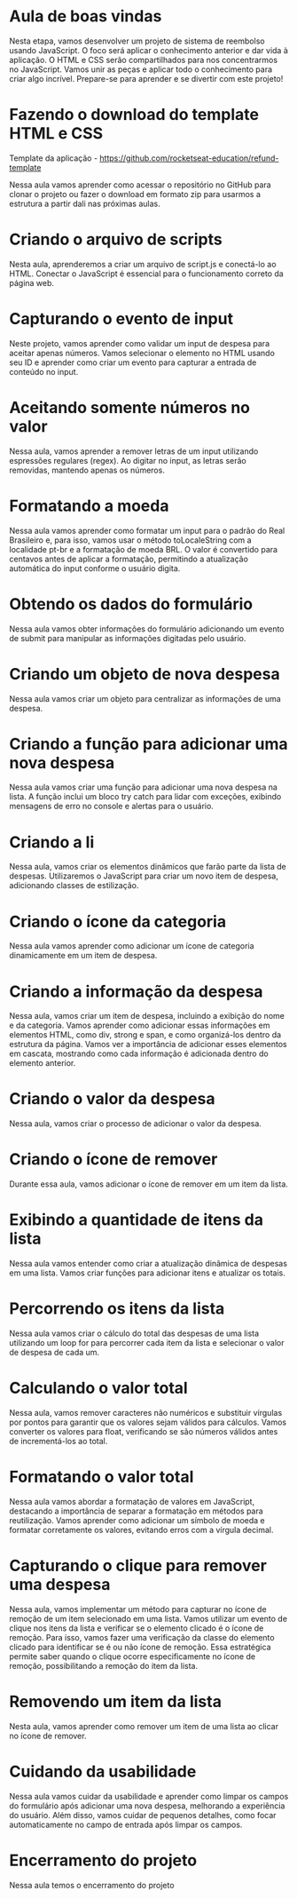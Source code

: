 # Aula de boas vindas
Nesta etapa, vamos desenvolver um projeto de sistema de reembolso usando JavaScript. O foco será aplicar o conhecimento anterior e dar vida à aplicação. O HTML e CSS serão compartilhados para nos concentrarmos no JavaScript. Vamos unir as peças e aplicar todo o conhecimento para criar algo incrível. Prepare-se para aprender e se divertir com este projeto! 

# Fazendo o download do template HTML e CSS
Template da aplicação - https://github.com/rocketseat-education/refund-template

Nessa aula vamos aprender como acessar o repositório no GitHub para clonar o projeto ou fazer o download em formato zip para usarmos a estrutura a partir dali nas próximas aulas.

# Criando o arquivo de scripts
Nesta aula, aprenderemos a criar um arquivo de script.js e conectá-lo ao HTML. Conectar o JavaScript é essencial para o funcionamento correto da página web.

# Capturando o evento de input
Neste projeto, vamos aprender como validar um input de despesa para aceitar apenas números. Vamos selecionar o elemento no HTML usando seu ID e aprender como criar um evento para capturar a entrada de conteúdo no input.

# Aceitando somente números no valor
Nessa aula, vamos aprender a remover letras de um input utilizando espressões regulares (regex). Ao digitar no input, as letras serão removidas, mantendo apenas os números.

# Formatando a moeda
Nessa aula vamos aprender como formatar um input para o padrão do Real Brasileiro e, para isso, vamos usar o método toLocaleString com a localidade pt-br e a formatação de moeda BRL. O valor é convertido para centavos antes de aplicar a formatação, permitindo a atualização automática do input conforme o usuário digita.

# Obtendo os dados do formulário
Nessa aula vamos obter informações do formulário adicionando um evento de submit para manipular as informações digitadas pelo usuário.

# Criando um objeto de nova despesa
Nessa aula vamos criar um objeto para centralizar as informações de uma despesa.

# Criando a função para adicionar uma nova despesa
Nessa aula vamos criar uma função para adicionar uma nova despesa na lista. A função inclui um bloco try catch para lidar com exceções, exibindo mensagens de erro no console e alertas para o usuário.

# Criando a li
Nessa aula, vamos criar os elementos dinâmicos que farão parte da lista de despesas. Utilizaremos o JavaScript para criar um novo item de despesa, adicionando classes de estilização.

# Criando o ícone da categoria
Nessa aula vamos aprender como adicionar um ícone de categoria dinamicamente em um item de despesa.

# Criando a informação da despesa
Nessa aula, vamos criar um item de despesa, incluindo a exibição do nome e da categoria. Vamos aprender como adicionar essas informações em elementos HTML, como div, strong e span, e como organizá-los dentro da estrutura da página. Vamos ver a importância de adicionar esses elementos em cascata, mostrando como cada informação é adicionada dentro do elemento anterior.

# Criando o valor da despesa
Nessa aula, vamos criar o processo de adicionar o valor da despesa.

# Criando o ícone de remover
Durante essa aula, vamos adicionar o ícone de remover em um item da lista. 

# Exibindo a quantidade de itens da lista
Nessa aula vamos entender como criar a atualização dinâmica de despesas em uma lista. Vamos criar funções para adicionar itens e atualizar os totais.

# Percorrendo os itens da lista
Nessa aula vamos criar o cálculo do total das despesas de uma lista utilizando um loop for para percorrer cada item da lista e selecionar o valor de despesa de cada um. 

# Calculando o valor total
Nessa aula, vamos remover caracteres não numéricos e substituir vírgulas por pontos para garantir que os valores sejam válidos para cálculos. Vamos converter os valores para float, verificando se são números válidos antes de incrementá-los ao total. 

# Formatando o valor total
Nessa aula vamos abordar a formatação de valores em JavaScript, destacando a importância de separar a formatação em métodos para reutilização. Vamos aprender como adicionar um símbolo de moeda e formatar corretamente os valores, evitando erros com a vírgula decimal.

# Capturando o clique para remover uma despesa
Nessa aula, vamos implementar um método para capturar no ícone de remoção de um item selecionado em uma lista. Vamos utilizar um evento de clique nos itens da lista e verificar se o elemento clicado é o ícone de remoção. Para isso, vamos fazer uma verificação da classe do elemento clicado para identificar se é ou não ícone de remoção. Essa estratégica permite saber quando o clique ocorre especificamente no ícone de remoção, possibilitando a remoção do item da lista.

# Removendo um item da lista
Nesta aula, vamos aprender como remover um item de uma lista ao clicar no ícone de remover.

# Cuidando da usabilidade
Nessa aula vamos cuidar da usabilidade e aprender como limpar os campos do formulário após adicionar uma nova despesa, melhorando a experiência do usuário. Além disso, vamos cuidar de pequenos detalhes, como focar automaticamente no campo de entrada após limpar os campos. 

# Encerramento do projeto
Nessa aula temos o encerramento do projeto